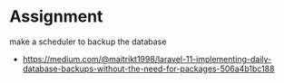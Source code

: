 
# Assignment

make a scheduler to backup the database 


- https://medium.com/@maitrikt1998/laravel-11-implementing-daily-database-backups-without-the-need-for-packages-506a4b1bc188

